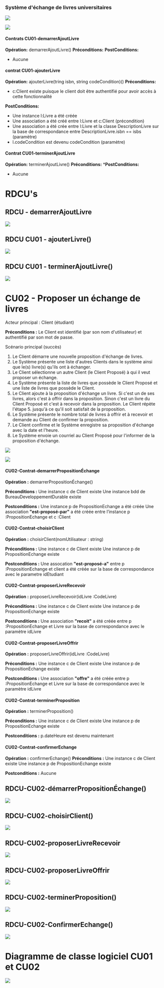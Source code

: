### Système d'échange de livres universitaires

![](Systeme-echange-livre/mdd-cu01.svg)

![](Systeme-echange-livre/DSS-cu01.svg)


#### Contrats CU01-demarrerAjoutLivre

**Opération:** demarrerAjoutLivre()
**Préconditions:**
**PostConditions:**
- Aucune


#### contrat CU01-ajouterLivre 
**Opération:** ajouterLivre(tring isbn, string codeCondition)()
**Préconditions:**
- c:Client existe puisque le client doit être authentifié pour avoir accès à cette fonctionnalité

**PostConditions:**
- Une instance l:Livre a été créée
- Une association a été créé entre l:Livre et c:Client (précondition)
- Une association a été crée entre l:Livre et la classe DescriptionLivre sur la base de correspondance entre DescriptionLivre.isbn == isbs (paramètre)
- l.codeCondition est devenu codeCondition (paramètre)


#### Contrat CU01-terminerAjoutLivre
**Opération:** terminerAjoutLivre()
**Préconditions:**
***PostConditions:**
- Aucune


# RDCU's
## RDCU - demarrerAjoutLivre

![](Systeme-echange-livre/RDCU-demarrerAjoutLivre.svg)


## RDCU CU01 -  ajouterLivre()
![](Systeme-echange-livre/CU01-ajouterLivre.svg)

## RDCU CU01 -  terminerAjoutLivre()
![](Systeme-echange-livre/RDCU-CU01-terminerAjoutLivre.svg)

# CU02 - Proposer un échange de livres 
Acteur principal : Client (étudiant)

****Préconditions :****
Le Client est identifié (par son nom d'utilisateur) et authentifié par son mot de passe.

Scénario principal (succès) 

1.	Le Client démarre une nouvelle proposition d'échange de livres. 
2.	Le Système présente une liste d'autres Clients dans le système ainsi que le(s) livre(s) qu'ils ont à échanger. 
3.	Le Client sélectionne un autre Client (le Client Proposé) à qui il veut proposer un échange. 
4.	Le Système présente la liste de livres que possède le Client Proposé et une liste de livres que possède le Client. 
5.	Le Client ajoute à la proposition d'échange un livre. Si c'est un de ses livres, alors c'est à offrir dans la proposition. Sinon c'est un livre du Client Proposé et c'est à recevoir dans la proposition. Le Client répète l'étape 5. jusqu'à ce qu'il soit satisfait de la proposition. 
6.	Le Système présente le nombre total de livres à offrir et à recevoir et demande au Client de confirmer la proposition. 
7.	Le Client confirme et le Système enregistre sa proposition d'échange avec la date et l'heure. 
8.	Le Système envoie un courriel au Client Proposé pour l'informer de la proposition d'échange. 


![](Systeme-echange-livre/MDD%20CU01%20et%20CU02.svg)

![](Systeme-echange-livre/CU02%20-%20Proposer%20un%20échange%20de%20livres.svg)



#### CU02-Contrat-demarrerPropositionÉchange

**Opération :** demarrerPropositionÉchange()

**Préconditions :**
Une instance c de Client existe
Une instance bdd de BureauDeveloppementDurable existe


**Postconditions :**
Une instance p de PropositionEchange a été créée
Une association **"est-proposé-par"** a été créée entre l’instance p :PropositionEchange et c :Client

#### CU02-Contrat-choisirClient 

**Opération :** choisirClient(nomUtilisateur : string)

**Préconditions :**
Une instance c de Client existe
Une instance p de PropositionEchange existe

**Postconditions :**
Une assocation **"est-proposé-a"** entre p :PropositionEchange et client a été créée sur la base de correspondance avec le parametre idEtudiant
 
#### CU02-Contrat-proposerLivreRecevoir

**Opération :** proposerLivreRecevoir(idLivre :CodeLivre)

 **Préconditions :**
Une instance c de Client existe
Une instance p de PropositionEchange existe

**Postconditions :**
Une association **"recoit"** a été créée entre p :PropositionEchange et Livre sur la base de correspondance avec le paramètre idLivre


#### CU02-Contrat-proposerLivreOffrir

**Opération :** proposerLivreOffrir(idLivre :CodeLivre)

 **Préconditions :**
Une instance c de Client existe
Une instance p de PropositionEchange existe

**Postconditions :**
Une association **"offre"** a été créée entre p :PropositionEchange et Livre sur la base de correspondance avec le paramètre idLivre

#### CU02-Contrat-terminerProposition 

**Opération :** terminerProposition()

**Préconditions :**
Une instance c de Client existe
Une instance p de PropositionEchange existe

**Postconditions :**
p.dateHeure est devenu maintenant
 
#### CU02-Contrat-confirmerEchange 

**Opération :** confirmerEchange()
**Préconditions :**
Une instance c de Client existe
Une instance p de PropositionEchange existe

**Postconditions :**
Aucune

## RDCU-CU02-démarrerPropositionÉchange()
![](Systeme-echange-livre/RDCU-CU02-démarrerPropositionÉchange.svg)

## RDCU-CU02-choisirClient()
![](Systeme-echange-livre/RDCU-CU02-choisirClient.svg)

## RDCU-CU02-proposerLivreRecevoir
![](Systeme-echange-livre/RDCU-CU02-proposerLivreRecevoir.svg)

## RDCU-CU02-proposerLivreOffrir
![](Systeme-echange-livre/RDCU-CU02-proposerLivreOffrir.svg)

## RDCU-CU02-terminerProposition()
![](Systeme-echange-livre/RDCU-CU02-terminerProposition.svg)

## RDCU-CU02-ConfirmerEchange()
![](Systeme-echange-livre/RDCU-CU02-confirmerEchange.svg)


# Diagramme de classe logiciel CU01 et CU02
![](Systeme-echange-livre/DCL%20CU01%20et%20CU02.svg)


